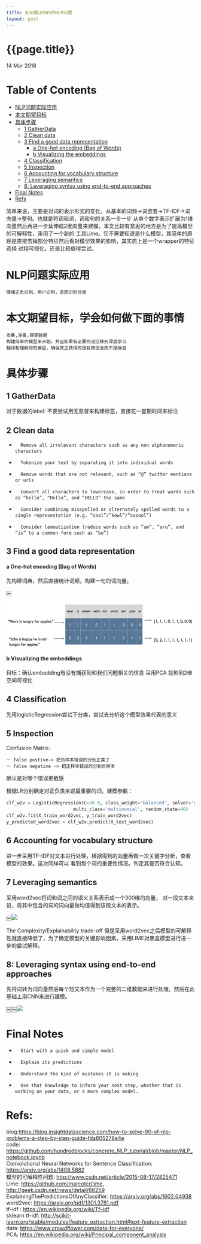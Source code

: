 ```yaml
---
title: 如何解决90%的NLP问题
layout: post
---
```


{{page.title}}
=============

<p class="meta">14 Mar 2018</p>

Table of Contents
=================
   * [NLP问题实际应用](#nlp问题实际应用)
   * [本文期望目标](#本文期望目标学会如何做下面的事情)
   * [具体步骤](#具体步骤)
      * [1 GatherData](#1-gatherdata)
      * [2 Clean data](#2-clean-data)
      * [3 Find a good data representation](#3-find-a-good-data-representation)  
        * [a One-hot encoding (Bag of Words)](#a-one-hot-encoding-bag-ofwords)   
        * [b Visualizing the embeddings](#b-visualizing-the-embeddings)
      * [4 Classification](#4-classification)
      * [5 Inspection](#5-inspection)
      * [6 Accounting for vocabulary structure](#6-accounting-for-vocabulary-structure)
      * [7 Leveraging semantics](#7-leveraging-semantics)
      * [8: Leveraging syntax using end-to-end approaches](#8-leveraging-syntax-using-end-to-end-approaches)
   * [Final Notes](#final-notes)
   * [Refs](#refs)

 简单来说，主要是对词的表示形式的变化，从基本的词频->词嵌套->TF-IDF->词向量->整句。也就是将词和词，词和句的关系一步一步
 从单个数字表示扩展为1维向量然后再进一步延伸成2维向量来建模。本文比较有意思的地方是为了提高模型的可解释性，采用了一个新的
 工具Lime。它不需要知道是什么模型，其简单的原理是直接去掉部分特征然后看对模型效果的影响，其实质上是一个wrapper的特征选择
 过程可视化。还是比较值得尝试。

# NLP问题实际应用
    情绪正负识别，用户识别，意图识别分类

# 本文期望目标，学会如何做下面的事情
    收集,准备,探查数据
    构建简单的模型来开始，并且如果有必要的话迁移到深度学习
    翻译和理解你的模型，确保真正获得的是有效信息而不是噪音

# 具体步骤
## 1 GatherData
对于数据的label: 不要尝试用无监督来构建标签，直接花一星期时间来标注

## 2 Clean data
* 		Remove all irrelevant characters such as any non alphanumeric characters
* 		Tokenize your text by separating it into individual words
* 		Remove words that are not relevant, such as “@” twitter mentions or urls
* 		Convert all characters to lowercase, in order to treat words such as “hello”, “Hello”, and “HELLO” the same
* 		Consider combining misspelled or alternately spelled words to a single representation (e.g. “cool”/”kewl”/”cooool”)
* 		Consider lemmatization (reduce words such as “am”, “are”, and “is” to a common form such as “be”)

## 3 Find a good data representation
#### a One-hot encoding (Bag of Words)
先构建词典，然后直接统计词频，构建一句的词向量。

￼<img src="/images/general_nlp/embedding.png"  height="135px">

#### b Visualizing the embeddings
目标：确认embedding有没有捕获到和我们问题相关的信息
采用PCA 投影到2维空间可视化

## 4 Classification
先用logisticRegression尝试下分类，尝试去分析这个模型效果代表的意义

## 5 Inspection
Confusion Matrix:
   
    － false postive-> 把负样本错误的分到正类了
    － false negative -> 把正样本错误的分到负样本
    
确认是对哪个错误更敏感

根据LR分别确定对正负类来说最重要的词。建模参数：

```python
clf_w2v = LogisticRegression(C=30.0, class_weight='balanced', solver='newton-cg', 
                         multi_class='multinomial', random_state=40)
clf_w2v.fit(X_train_word2vec, y_train_word2vec)
y_predicted_word2vec = clf_w2v.predict(X_test_word2vec)
```

## 6 Accounting for vocabulary structure
进一步采用TF-IDF对文本进行处理，根据得到的向量再做一次关键字分析，查看模型的效果。这次同样可以
看到每个词的重要性情况。判定其是否符合认知。

## 7 Leveraging semantics
采用word2vec将词和词之间的语义关系表示成一个300维的向量，
对一段文本来说，将其中包含的词的词向量做均值得到该段文本的表示。

￼<img src="{{site.url}}/images/general_nlp/lookup_table.png"  height="200px" >


The Complexity/Explainability trade-off
但是采用word2vec之后模型的可解释性就直接降低了，为了确定模型的关键影响因素，采用LIME对黑盒模型进行进一步的尝试解释。

## 8: Leveraging syntax using end-to-end approaches

先将词转为词向量然后每个短文本作为一个完整的二维数据来进行处理。然后在此基础上用CNN来进行建模。

￼￼<img src="{{site.url}}/images/general_nlp/arch.jpg"  height="230px">

# Final Notes

* 		Start with a quick and simple model
* 		Explain its predictions
* 		Understand the kind of mistakes it is making
* 		Use that knowledge to inform your next step, whether that is working on your data, or a more complex model.


# Refs:           
   blog:<https://blog.insightdatascience.com/how-to-solve-90-of-nlp-problems-a-step-by-step-guide-fda605278e4e>         
   code: <https://github.com/hundredblocks/concrete_NLP_tutorial/blob/master/NLP_notebook.ipynb>  
   Convolutional Neural Networks for Sentence Classification: <https://arxiv.org/abs/1408.5882>                 
   模型的可解释性问题: <http://www.csdn.net/article/2015-08-17/2825471>                   
   Lime: <https://github.com/marcotcr/lime>, <http://geek.csdn.net/news/detail/66259>                  
   ExplainingThePredictionsOfAnyClassifier: <https://arxiv.org/abs/1602.04938>                  
   word2vec: <https://arxiv.org/pdf/1301.3781.pdf>                  
   tf-idf : <https://en.wikipedia.org/wiki/Tf–idf>                    
   sklearn tf-idf: <http://scikit-learn.org/stable/modules/feature_extraction.html#text-feature-extraction>                                                         
   data: <https://www.crowdflower.com/data-for-everyone/>                                        
   PCA: <https://en.wikipedia.org/wiki/Principal_component_analysis>                

